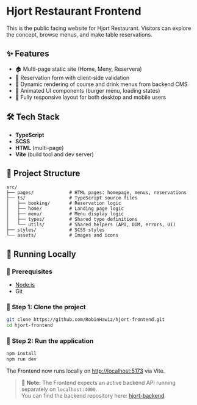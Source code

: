 # Hjort Restaurant Frontend

This is the public facing website for Hjort Restaurant. Visitors can explore the concept, browse menus, and make table reservations.

## ✨ Features

- 🏠 Multi-page static site (Home, Meny, Reservera)
- 📆 Reservation form with client-side validation
- 🥂 Dynamic rendering of course and drink menus from backend CMS
- 🔄 Animated UI components (burger menu, loading states)
- 📱 Fully responsive layout for both desktop and mobile users

## 🛠 Tech Stack

- **TypeScript**
- **SCSS**
- **HTML** (multi-page)
- **Vite** (build tool and dev server)

## 🧱 Project Structure

```plaintext
src/
├── pages/             # HTML pages: homepage, menus, reservations
├── ts/                # TypeScript source files
│   ├── booking/       # Reservation logic
│   ├── home/          # Landing page logic
│   ├── menu/          # Menu display logic
│   ├── types/         # Shared type definitions
│   └── utils/         # Shared helpers (API, DOM, errors, UI)
├── styles/            # SCSS styles
└── assets/            # Images and icons
```

## 🧪 Running Locally

### 🧰 Prerequisites

- [Node.js](https://nodejs.org/)
- Git

### 🔧 Step 1: Clone the project

```bash
git clone https://github.com/RobinHawiz/hjort-frontend.git
cd hjort-frontend
```

### 🚀 Step 2: Run the application
```bash
npm install
npm run dev
```
The Frontend now runs locally on [http://localhost:5173](http://localhost:5173) via Vite.
> 🔐 **Note:** The Frontend expects an active backend API running separately on `localhost:4000`.  
> You can find the backend repository here: [hjort-backend](https://github.com/RobinHawiz/hjort-backend).
